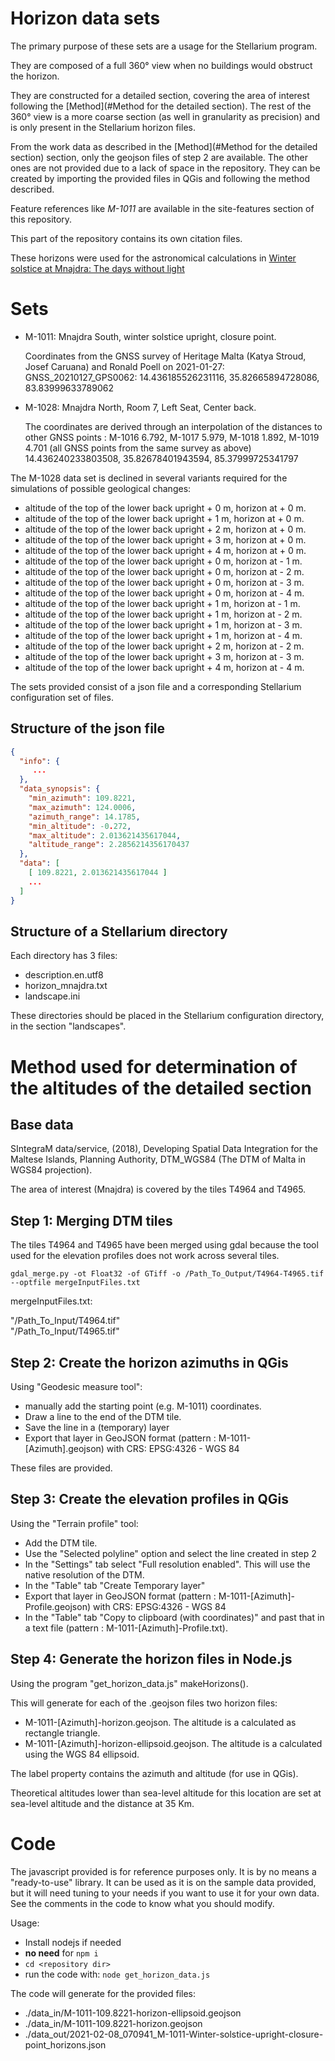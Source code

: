 # Horizon data sets

The primary purpose of these sets are a usage for the Stellarium program.

They are composed of a full 360° view when no buildings would obstruct the horizon.

They are constructed for a detailed section, covering the area of interest following the [Method](#Method for the detailed section).
The rest of the 360° view is a more coarse section (as well in granularity as precision) and is only present in the Stellarium horizon files.

From the work data as described in the [Method](#Method for the detailed section) section, only the geojson files of step 2 are available. 
The other ones are not provided due to a lack of space in the repository. They can be created by importing the provided files in QGis and following the method described.

Feature references like _M-1011_ are available in the site-features section of this repository.

This part of the repository contains its own citation files.

These horizons were used for the astronomical calculations in [Winter solstice at Mnajdra: The days without light](https://www.researchgate.net/publication/366485108_Winter_solstice_at_Mnajdra_The_days_without_light)


# Sets

- M-1011: Mnajdra South, winter solstice upright, closure point.

     Coordinates from the GNSS survey of Heritage Malta (Katya Stroud, Josef Caruana) and Ronald Poell on 2021-01-27:
     GNSS\_20210127\_GPS0062: 14.436185526231116, 35.82665894728086, 83.83999633789062
- M-1028: Mnajdra North, Room 7, Left Seat, Center back.

	The coordinates are derived through an interpolation of the distances to other GNSS points : M-1016 6.792, M-1017 5.979, M-1018 1.892, M-1019 4.701 (all GNSS points from the same survey as above)
    14.436240233803508, 35.82678401943594, 85.37999725341797

The M-1028 data set is declined in several variants required for the simulations of possible geological changes:

- altitude of the top of the lower back upright + 0 m, horizon at + 0 m.
- altitude of the top of the lower back upright + 1 m, horizon at + 0 m.
- altitude of the top of the lower back upright + 2 m, horizon at + 0 m.
- altitude of the top of the lower back upright + 3 m, horizon at + 0 m.
- altitude of the top of the lower back upright + 4 m, horizon at + 0 m.
- altitude of the top of the lower back upright + 0 m, horizon at - 1 m.
- altitude of the top of the lower back upright + 0 m, horizon at - 2 m.
- altitude of the top of the lower back upright + 0 m, horizon at - 3 m.
- altitude of the top of the lower back upright + 0 m, horizon at - 4 m.
- altitude of the top of the lower back upright + 1 m, horizon at - 1 m.
- altitude of the top of the lower back upright + 1 m, horizon at - 2 m.
- altitude of the top of the lower back upright + 1 m, horizon at - 3 m.
- altitude of the top of the lower back upright + 1 m, horizon at - 4 m.
- altitude of the top of the lower back upright + 2 m, horizon at - 2 m.
- altitude of the top of the lower back upright + 3 m, horizon at - 3 m.
- altitude of the top of the lower back upright + 4 m, horizon at - 4 m.


The sets provided consist of a json file and a corresponding Stellarium configuration set of files.

## Structure of the json file

```json
{
  "info": {
  	 ...
  },
  "data_synopsis": {
    "min_azimuth": 109.8221,
    "max_azimuth": 124.0006,
    "azimuth_range": 14.1785,
    "min_altitude": -0.272,
    "max_altitude": 2.013621435617044,
    "altitude_range": 2.2856214356170437
  },
  "data": [
    [ 109.8221, 2.013621435617044 ]
    ...
  ]
}
```

## Structure of a Stellarium directory


Each directory has 3 files:

- description.en.utf8
- horizon_mnajdra.txt
- landscape.ini

These directories should be placed in the Stellarium configuration directory, in the section "landscapes".


# Method used for determination of the altitudes of the detailed section

## Base data
SIntegraM data/service, (2018), Developing Spatial Data Integration for the Maltese Islands, Planning Authority, DTM_WGS84 (The DTM of Malta in WGS84 projection).

The area of interest (Mnajdra) is covered by the tiles T4964 and T4965.


## Step 1: Merging DTM tiles
The tiles T4964 and T4965 have been merged using gdal because the tool used for the elevation profiles does not work across several tiles.

```gdal_merge.py -ot Float32 -of GTiff -o /Path_To_Output/T4964-T4965.tif --optfile mergeInputFiles.txt```

mergeInputFiles.txt:

"/Path\_To\_Input/T4964.tif"<br>
"/Path\_To\_Input/T4965.tif"



## Step 2: Create the horizon azimuths in QGis
Using "Geodesic measure tool":

- manually add the starting point (e.g. M-1011) coordinates.
- Draw a line to the end of the DTM tile.
- Save the line in a (temporary) layer
- Export that layer in GeoJSON format (pattern : M-1011-[Azimuth].geojson) with CRS: EPSG:4326 - WGS 84

These files are provided.

## Step 3: Create the elevation profiles in QGis
Using the "Terrain profile" tool:

- Add the DTM tile.
- Use the "Selected polyline" option and select the line created in step 2
- In the "Settings" tab  select "Full resolution enabled". This will use the native resolution of the DTM.
- In the "Table" tab "Create Temporary layer"
- Export that layer in GeoJSON format (pattern : M-1011-[Azimuth]-Profile.geojson) with CRS: EPSG:4326 - WGS 84
- In the "Table" tab "Copy to clipboard (with coordinates)" and past that in a text file (pattern : M-1011-[Azimuth]-Profile.txt).

## Step 4: Generate the horizon files in Node.js
Using the program "get\_horizon\_data.js" makeHorizons().

This will generate for each of the .geojson files two horizon files:

- M-1011-[Azimuth]-horizon.geojson. The altitude is a calculated as rectangle triangle.
- M-1011-[Azimuth]-horizon-ellipsoid.geojson. The altitude is a calculated using the WGS 84 ellipsoid.

The label property contains the azimuth and altitude (for use in QGis).

Theoretical altitudes lower than sea-level altitude for this location are set at sea-level altitude and the distance at 35 Km.


# Code
The javascript provided is for reference purposes only. It is by no means a "ready-to-use" library.
It can be used as it is on the sample data provided, but it will need tuning to your needs if you want to use it for your own data. See the comments in the code to know what you should modify.


Usage:

- Install nodejs if needed
- **no need** for ```npm i```
- ```cd <repository dir>```
- run the code with:
    ```node get_horizon_data.js```
    

The code will generate for the provided files:

- ./data\_in/M-1011-109.8221-horizon-ellipsoid.geojson
- ./data\_in/M-1011-109.8221-horizon.geojson
- ./data\_out/2021-02-08\_070941\_M-1011-Winter-solstice-upright-closure-point_horizons.json

